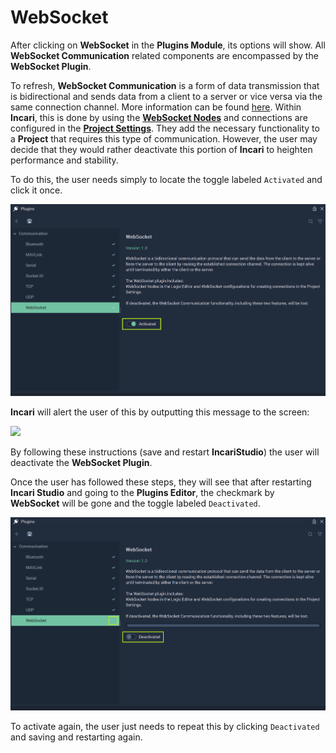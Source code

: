 # WebSocket

After clicking on **WebSocket** in the **Plugins Module**, its options will show. All **WebSocket Communication** related components are encompassed by the **WebSocket Plugin**. 

To refresh, **WebSocket Communication** is a form of data transmission that is bidirectional and sends data from a client to a server or vice versa via the same connection channel. More information can be found [here](https://en.wikipedia.org/wiki/WebSocket). Within **Incari**, this is done by using the [**WebSocket Nodes**](../../../toolbox/communication/websocket/README.md) and connections are configured in the [**Project Settings**](../../project-settings/serial.md). They add the necessary functionality to a **Project** that requires this type of communication. However, the user may decide that they would rather deactivate this portion of **Incari** to heighten performance and stability. 

To do this, the user needs simply to locate the toggle labeled `Activated` and click it once.  

![](../../../.gitbook/assets/pluginswebsocket20232before.png)

**Incari** will alert the user of this by outputting this message to the screen:

![](../../../.gitbook/assets/pluginsserialmanageroffmessage.png)

By following these instructions (save and restart **IncariStudio**) the user will deactivate the **WebSocket Plugin**. 

Once the user has followed these steps, they will see that after restarting **Incari Studio** and going to the **Plugins Editor**, the checkmark by **WebSocket** will be gone and the toggle labeled `Deactivated`. 

![](../../../.gitbook/assets/pluginswebsocket20232after.png)

To activate again, the user just needs to repeat this by clicking `Deactivated` and saving and restarting again. 